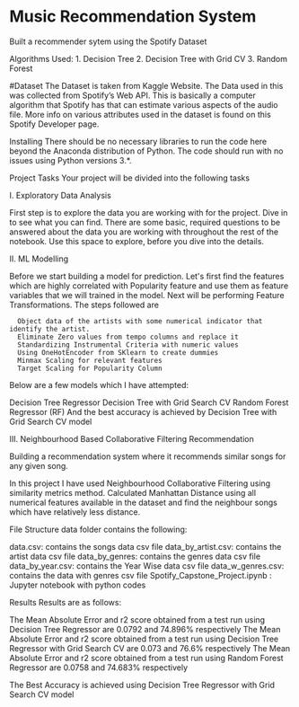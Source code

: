 # Music Recommendation System

Built a recommender sytem using the Spotify Dataset

Algorithms Used: 
      1. Decision Tree
      2. Decision Tree with Grid CV
      3. Random Forest

#Dataset
The Dataset is taken from Kaggle Website. The Data used in this was collected from Spotify’s Web API. This is basically a computer algorithm that Spotify has that can estimate various aspects of the audio file. More info on various attributes used in the dataset is found on this Spotify Developer page.


Installing
There should be no necessary libraries to run the code here beyond the Anaconda distribution of Python. The code should run with no issues using Python versions 3.*.


Project Tasks
Your project will be divided into the following tasks

I. Exploratory Data Analysis

First step is to explore the data you are working with for the project. Dive in to see what you can find. There are some basic, required questions to be answered about the data you are working with throughout the rest of the notebook. Use this space to explore, before you dive into the details.

II. ML Modelling

Before we start building a model for prediction. Let's first find the features which are highly correlated with Popularity feature and use them as feature variables that we will trained in the model. Next will be performing Feature Transformations. The steps followed are

      Object data of the artists with some numerical indicator that identify the artist.
      Eliminate Zero values from tempo columns and replace it
      Standardizing Instrumental Criteria with numeric values
      Using OneHotEncoder from SKlearn to create dummies
      Minmax Scaling for relevant features
      Target Scaling for Popularity Column
      
Below are a few models which I have attempted:

Decision Tree Regressor
Decision Tree with Grid Search CV
Random Forest Regressor (RF)
And the best accuracy is achieved by Decision Tree with Grid Search CV model

III. Neighbourhood Based Collaborative Filtering Recommendation

Building a recommendation system where it recommends similar songs for any given song.

In this project I have used Neighbourhood Collaborative Filtering using similarity metrics method. Calculated Manhattan Distance using all numerical features available in the dataset and find the neighbour songs which have relatively less distance.


File Structure
data folder contains the following:

data.csv: contains the songs data csv file
data_by_artist.csv: contains the artist data csv file
data_by_genres: contains the genres data csv file
data_by_year.csv: contains the Year Wise data csv file
data_w_genres.csv: contains the data with genres csv file
Spotify_Capstone_Project.ipynb  : Jupyter notebook with python codes


Results
Results are as follows:

The Mean Absolute Error and r2 score obtained from a test run using Decision Tree Regressor are 0.0792 and 74.896% respectively
The Mean Absolute Error and r2 score obtained from a test run using Decision Tree Regressor with Grid Search CV are 0.073 and 76.6% respectively
The Mean Absolute Error and r2 score obtained from a test run using Random Forest Regressor are 0.0758 and 74.683% respectively


The Best Accuracy is achieved using Decision Tree Regressor with Grid Search CV model



